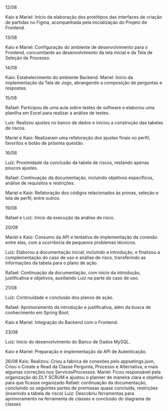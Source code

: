 12/08

Kaio e Mariel: Início da elaboração dos protótipos das interfaces de criação de partidas no Figma, acompanhada pela inicialização do Projeto de Frontend.

13/08

Kaio e Mariel: Configuração do ambiente de desenvolvimento para o Frontend, concomitante ao desenvolvimento da tela inicial e da Tela de Seleção de Processo.

14/08

Kaio: Estabelecimento do ambiente Backend.
Mariel: Início da implementação da Tela de Jogo, abrangendo a composição de perguntas e respostas.

15/08

Rafael: Participou de uma aula sobre testes de software e elaborou uma planilha em Excel para realizar a análise de testes.

Luis: Realizou ajustes no banco de dados e iniciou a construção das tabelas de riscos.

Mariel e Kaio: Realizaram uma refatoração dos ajustes finais no perfil, favoritos e botão de próxima questão.

16/08

Luiz: Proximidade da conclusão da tabela de riscos, restando apenas poucos ajustes.

Rafael: Continuação da documentação, incluindo objetivos específicos, análise de requisitos e restrições.

Mariel e Kaio: Refatoração dos códigos relacionados às provas, seleção e tela de perfil, entre outros.

19/08

Rafael e Luiz: Início da execução da análise de risco.

20/08

Mariel e Kaio: Consumo da API e tentativa de implementação da conexão entre elas, com a ocorrência de pequenos problemas técnicos.

Luiz: Elaborou a documentação inicial, incluindo a introdução, e finalizou a complementação do caso de uso e análise de risco, transferindo as informações da tabela para o plano de ação.

Rafael: Continuação da documentação, com início da introdução, justificativa e objetivos, auxiliando Luiz na parte do caso de uso.

21/08

Luiz: Continuidade e conclusão dos planos de ação.

Rafael: Aprimoramento da introdução e justificativa, além da busca de conhecimento em Spring Boot.

Kaio e Mariel: Integração do Backend com o Frontend.

23/08

Luiz: Início do desenvolvimento do Banco de Dados MySQL.

Kaio e Mariel: Preparação e implementação da API de Autenticação.

26/08
Kaio: 
Realizou: Criou a fabrica de conexões pelo appsetings.json, Criou o Create e Read da Classe Pergunta, Processo e Alternativa, e mais algumas correções nos ServicesProcessos.
Mariel: Ficou responsável pela organização do DLY SCRUM e ajustou o planner de maneira clara e objetiva para que ficasse organizado
Rafael: continuação da documentação, concluindo os seguintes partes de premissas quase concluída, restrições (inserindo a tabela de risco)
Luiz: Descobriu ferramentas para aprimoramento na ferramenta de classes e conclusão do diagrama de classes 



